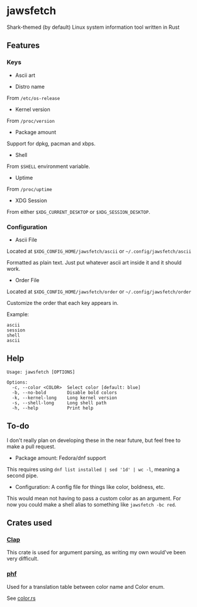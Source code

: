 # jawsfetch

Shark-themed (by default) Linux system information tool written in Rust

## Features

### Keys

* Ascii art

* Distro name

From `/etc/os-release`

* Kernel version

From `/proc/version`

* Package amount

Support for dpkg, pacman and xbps.

* Shell

From `$SHELL` environment variable.

* Uptime

From `/proc/uptime`

* XDG Session

From either `$XDG_CURRENT_DESKTOP` or `$XDG_SESSION_DESKTOP`.

### Configuration

* Ascii File

Located at `$XDG_CONFIG_HOME/jawsfetch/ascii` or `~/.config/jawsfetch/ascii`

Formatted as plain text. Just put whatever ascii art inside it and it should work.

* Order File

Located at `$XDG_CONFIG_HOME/jawsfetch/order` or `~/.config/jawsfetch/order`

Customize the order that each key appears in.

Example:

```
ascii
session
shell
ascii
```

## Help

```
Usage: jawsfetch [OPTIONS]

Options:
  -c, --color <COLOR>  Select color [default: blue]
  -b, --no-bold        Disable bold colors
  -k, --kernel-long    Long kernel version
  -s, --shell-long     Long shell path
  -h, --help           Print help
```

## To-do

I don't really plan on developing these in the near future, but feel free to make a pull request.

* Package amount: Fedora/dnf support

This requires using `dnf list installed | sed '1d' | wc -l`, meaning a second pipe.

* Configuration: A config file for things like color, boldness, etc.

This would mean not having to pass a custom color as an argument. For now you could make a shell alias to something like `jawsfetch -bc red`.

## Crates used

### [Clap](https://crates.io/crates/clap)

This crate is used for argument parsing, as writing my own would've been very difficult.

### [phf](https://crates.io/crates/phf)

Used for a translation table between color name and Color enum.

See [color.rs](src/color.rs)
